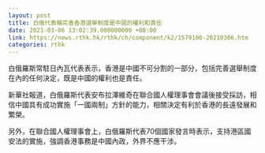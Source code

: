 ```yaml
---
layout: post
title: 白俄代表稱完善香港選舉制度是中國的權利和責任
date: 2021-03-06 13:02:39.000000000 +08:00
link: https://news.rthk.hk/rthk/ch/component/k2/1579100-20210306.htm
categories: rthk
---
```


白俄羅斯常駐日內瓦代表表示，香港是中國不可分割的一部分，包括完善選舉制度在內的任何決定，既是中國的權利也是責任。

新華社報道，白俄羅斯代表安布拉澤維奇在聯合國人權理事會會議後接受採訪，相信中國具有成功實施「一國兩制」方針的能力，相關決定有利於香港的長遠發展和繁榮。

另外，在聯合國人權理事會上，白俄羅斯代表70個國家發言時表示，支持港區國安法的實施，強調香港事務是中國內政，外界不應干涉。
